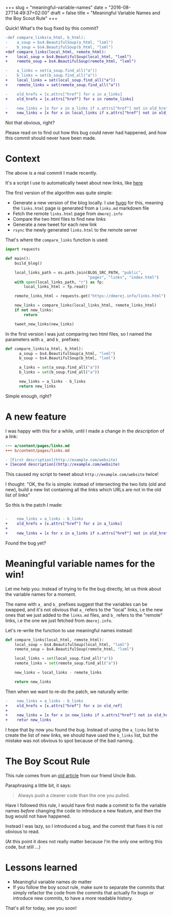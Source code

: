 +++
slug = "meaningful-variable-names"
date = "2016-08-27T14:49:37+02:00"
draft = false
title = "Meaningful Variable Names and the Boy Scout Rule"
+++

Quick! What's the bug fixed by this commit?

```diff
-def compare_links(a_html, b_html):
-    a_soup = bs4.BeautifulSoup(a_html, "lxml")
-    b_soup = bs4.BeautifulSoup(b_html, "lxml")
+def compare_links(local_html, remote_html):
+    local_soup = bs4.BeautifulSoup(local_html, "lxml")
+    remote_soup = bs4.BeautifulSoup(remote_html, "lxml")

-    a_links = set(a_soup.find_all("a"))
-    b_links = set(b_soup.find_all("a"))
+    local_links = set(local_soup.find_all("a"))
+    remote_links = set(remote_soup.find_all("a"))

-    old_hrefs = [x.attrs["href"] for x in a_links]
+    old_hrefs = [x.attrs["href"] for x in remote_links]

-    new_links = [x for x in a_links if x.attrs["href"] not in old_hrefs]
+    new_links = [x for x in local_links if x.attrs["href"] not in old_hrefs]
```

Not that obvious, right?

Please read on to find out how this bug could never had happened,
and how this commit should never have been made.


<!--more-->

# Context

The above is a real commit I made recently.

It's a script I use to automatically tweet about new links, like
[here](https://twitter.com/d_merej/status/768229199551328256)

The first version of the algorithm was quite simple:

* Generate a new version of the blog locally. I use [hugo](http://gohugo.io/)
  for this, meaning the `links.html` page is generated from a
  `links.md` markdown file
* Fetch the remote `links.html` page from `dmerej.info`
* Compare the two html files to find new links
* Generate a new tweet for each new link
* `rsync` the newly generated `links.html` to the remote server

That's where the `compare_links` function is used:

```python
import requests

def main():
    build_blog()

    local_links_path = os.path.join(BLOG_SRC_PATH, "public",
                                    "pages", "links", "index.html")
    with open(local_links_path, "r") as fp:
        local_links_html = fp.read()

    remote_links_html = requests.get("https://dmerej.info/links.html").text

    new_links = compare_links(local_links_html, remote_links_html)
    if not new_links:
        return

    tweet_new_links(new_links)
```

In the first version I was just comparing two html files, so I named
the parameters with `a_` and `b_` prefixes:


```python
def compare_links(a_html, b_html):
      a_soup = bs4.BeautifulSoup(a_html, "lxml")
      b_soup = bs4.BeautifulSoup(b_html, "lxml")

      a_links = set(a_soup.find_all("a"))
      b_links = set(b_soup.find_all("a"))

      new_links = a_links - b_links
      return new_links
```

Simple enough, right?

# A new feature

I was happy with this for a while, until I made a change in the _description_ of
a link:

```diff
--- a/content/pages/links.md
+++ b/content/pages/links.md

- [First description](http://example.com/website)
+ [Second description](http://example.com/website)
```

This caused my script to tweet about `http://example.com/website` twice!

I thought: "OK, the fix is simple: instead of intersecting the two lists
(old and new), build a new list containing all the links which URLs are not in
the old list of links"

So this is the patch I made:

```diff

-    new_links = a_links - b_links
+    old_hrefs = [x.attrs["href"] for x in a_links]
+
+    new_links = [x for x in a_links if x.attrs["href"] not in old_hrefs]
```

Found the bug yet?

# Meaningful variable names for the win!

Let me help you: instead of trying to fix the bug directly, let us think about
the variable names for a moment.

The name with `a_` and `b_` prefixes suggest that the variables can be swapped,
and it's not obvious that `a_` refers to the "local" links, i.e the new ones
that we just added to the `links.md` files, and `b_` refers to the "remote" links,
i.e the one we just fetched from `dmerej.info`.

Let's re-write the function to use meaningful names instead:

```python
def compare_links(local_html, remote_html):
    local_soup = bs4.BeautifulSoup(local_html, "lxml")
    remote_soup = bs4.BeautifulSoup(remote_html, "lxml")

    local_links = set(local_soup.find_all("a"))
    remote_links = set(remote_soup.find_all("a"))

    new_links = local_links - remote_links

    return new_links
```

Then when we want to re-do the patch, we naturally write:

```diff
-    new_links = a_links - b_links
+    old_hrefs = [x.attrs["href"] for x in old_ref]
+
+    new_links = [x for x in new_links if x.attrs["href"] not in old_hrefs]
+    retur new_links
```

I hope that by now you found the bug. Instead of using the `a_links` list
to create the list of new links, we should have used the `b_links` list,
but the mistake was not obvious to spot because of the bad naming.

# The Boy Scout Rule

This rule comes from an [old article](
http://programmer.97things.oreilly.com/wiki/index.php/The_Boy_Scout_Rule)
from our friend Uncle Bob.

Paraphrasing a little bit, it says:

> Always push a cleaner code than the one you pulled.

Have I followed this rule, I would have first made a commit to fix the
variable names *before* changing the code to introduce a new feature, and then
the bug would not have happened.

Instead I was lazy, so I introduced a bug, and the commit that fixes it
is not obvious to read.

(At this point it does not really matter because I'm the only one writing this
code, but still ...)

# Lessons learned

* Meaningful variable names _do_ matter
* If you follow the boy scout rule, make sure to separate the commits that
  simply refactor the code from the commits that actually fix bugs or introduce
  new commits, to have a more readable history.

That's all for today, see you soon!
